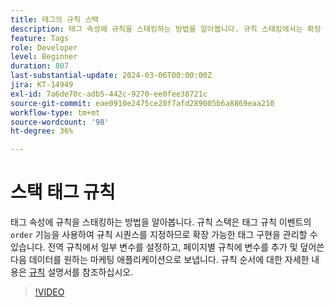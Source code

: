 ```yaml
---
title: 태그의 규칙 스택
description: 태그 속성에 규칙을 스태킹하는 방법을 알아봅니다. 규칙 스태킹에서는 확장 가능한 태그 구현을 관리할 수 있도록 태그 규칙 이벤트의 순서 기능을 사용하여 규칙 시퀀스를 지정합니다.
feature: Tags
role: Developer
level: Beginner
duration: 807
last-substantial-update: 2024-03-06T00:00:00Z
jira: KT-14949
exl-id: 7a6de70c-adb5-442c-9270-ee0fee38721c
source-git-commit: eae0910e2475ce20f7afd289005b6a8869eaa210
workflow-type: tm+mt
source-wordcount: '98'
ht-degree: 36%

---
```


# 스택 태그 규칙

태그 속성에 규칙을 스태킹하는 방법을 알아봅니다. 규칙 스택은 태그 규칙 이벤트의 `order` 기능을 사용하여 규칙 시퀀스를 지정하므로 확장 가능한 태그 구현을 관리할 수 있습니다. 전역 규칙에서 일부 변수를 설정하고, 페이지별 규칙에 변수를 추가 및 덮어쓴 다음 데이터를 원하는 마케팅 애플리케이션으로 보냅니다. 규칙 순서에 대한 자세한 내용은 [규칙](https://experienceleague.adobe.com/docs/experience-platform/tags/ui/rules.html#rule-ordering) 설명서를 참조하십시오.

>[!VIDEO](https://video.tv.adobe.com/v/3427710/?learn=on)
